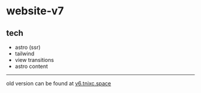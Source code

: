 # website-v7

## tech

- astro (ssr)
- tailwind
- view transitions
- astro content

---

old version can be found at [v6.tnixc.space](https://v6.tnixc.space)
